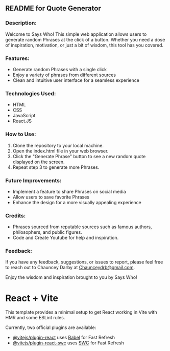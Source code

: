 ## README for Quote Generator

### Description:
Welcome to Says Who! This simple web application allows users to generate random Phrases at the click of a button. Whether you need a dose of inspiration, motivation, or just a bit of wisdom, this tool has you covered.

### Features:
- Generate random Phrases with a single click
- Enjoy a variety of phrases from different sources
- Clean and intuitive user interface for a seamless experience

### Technologies Used:
- HTML
- CSS
- JavaScript
- React.JS

### How to Use:
1. Clone the repository to your local machine.
2. Open the index.html file in your web browser.
3. Click the "Generate Phrase" button to see a new random quote displayed on the screen.
4. Repeat step 3 to generate more Phrases.

### Future Improvements:
- Implement a feature to share Phrases on social media
- Allow users to save favorite Phrases
- Enhance the design for a more visually appealing experience

### Credits:
- Phrases sourced from reputable sources such as famous authors, philosophers, and public figures.
- Code and Create Youtube for help and inspiration. 

### Feedback:
If you have any feedback, suggestions, or issues to report, please feel free to reach out to Chauncey Darby at Chaunceydrb@gmail.com.

Enjoy the wisdom and inspiration brought to you by Says Who!



# React + Vite

This template provides a minimal setup to get React working in Vite with HMR and some ESLint rules.

Currently, two official plugins are available:

- [@vitejs/plugin-react](https://github.com/vitejs/vite-plugin-react/blob/main/packages/plugin-react/README.md) uses [Babel](https://babeljs.io/) for Fast Refresh
- [@vitejs/plugin-react-swc](https://github.com/vitejs/vite-plugin-react-swc) uses [SWC](https://swc.rs/) for Fast Refresh
